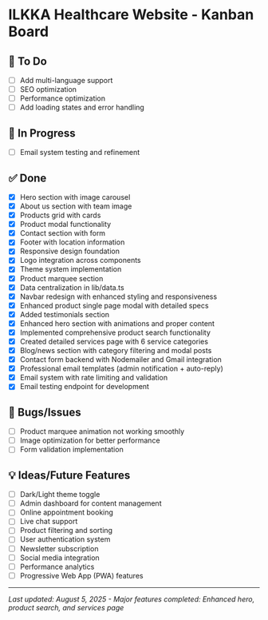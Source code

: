 # ILKKA Healthcare Website - Kanban Board

## 🔄 To Do
- [ ] Add multi-language support
- [ ] SEO optimization
- [ ] Performance optimization
- [ ] Add loading states and error handling

## 🚀 In Progress
- [ ] Email system testing and refinement

## ✅ Done
- [x] Hero section with image carousel
- [x] About us section with team image
- [x] Products grid with cards
- [x] Product modal functionality
- [x] Contact section with form
- [x] Footer with location information
- [x] Responsive design foundation
- [x] Logo integration across components
- [x] Theme system implementation
- [x] Product marquee section
- [x] Data centralization in lib/data.ts
- [x] Navbar redesign with enhanced styling and responsiveness
- [x] Enhanced product single page modal with detailed specs
- [x] Added testimonials section
- [x] Enhanced hero section with animations and proper content
- [x] Implemented comprehensive product search functionality
- [x] Created detailed services page with 6 service categories
- [x] Blog/news section with category filtering and modal posts
- [x] Contact form backend with Nodemailer and Gmail integration
- [x] Professional email templates (admin notification + auto-reply)
- [x] Email system with rate limiting and validation
- [x] Email testing endpoint for development

## 🔧 Bugs/Issues
- [ ] Product marquee animation not working smoothly
- [ ] Image optimization for better performance
- [ ] Form validation implementation

## 💡 Ideas/Future Features
- [ ] Dark/Light theme toggle
- [ ] Admin dashboard for content management
- [ ] Online appointment booking
- [ ] Live chat support
- [ ] Product filtering and sorting
- [ ] User authentication system
- [ ] Newsletter subscription
- [ ] Social media integration
- [ ] Performance analytics
- [ ] Progressive Web App (PWA) features

---
*Last updated: August 5, 2025 - Major features completed: Enhanced hero, product search, and services page*
